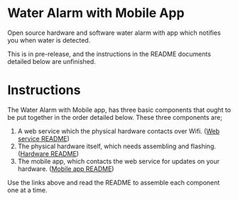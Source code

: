 # Water Alarm with Mobile App

Open source hardware and software water alarm with app which notifies you when water is detected.

This is in pre-release, and the instructions in the README documents detailed below are unfinished.

# Instructions 

The Water Alarm with Mobile app, has three basic components that ought to be put together in the order detailed below. These three components are;

1. A web service which the physical hardware contacts over Wifi. ([Web service README](web-service/README.md))
2. The physical hardware itself, which needs assembling and flashing. ([Hardware README](hardware/README.md))
3. The mobile app, which contacts the web service for updates on your hardware. ([Mobile app README](mobile-app/README.md))

Use the links above and read the README to assemble each component one at a time.
